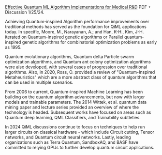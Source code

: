 [Effective Quantum ML Algorithm Implementations for Medical R&D](https://www.chemicalqdevice.com/effective-qml-algorithms-for-medical-rd) PDF + Discussion 1/25/24.

Achieving Quantum-inspired Algorithm performance improvements over traditional methods has served as the foundation for QiML applications today. In specific, Moore, M., Narayanan, A.; and Han, K-H., Kim, J-H. iterated on Quantum-inspired genetic algorithms or Parallel quantum-inspired genetic algorithms for combinatorial optimization problems as early as 1995. 

Quantum evolutionary algorithms, Quantum delta Particle swarm optimization algorithms, and Quantum ant colony optimization algorithms were also developed, with several cases of progression over traditional algorithms. Also, in 2020, Ross, O. provided a review of "Quantum-Inspired Metaheuristics" which are a more abstract class of quantum algorithms that can be used in multiple scenarios. 

From 2006 to current, Quantum-inspired Machine Learning has been building on the quantum algorithm advancements, but now with larger models and trainable parameters. The 2014 Wittek, et al. quantum data mining paper and lecture series provided an overview of where the technology is headed. Subsequent works have focused on areas such as Quantum deep learning, QML Classifiers, and Trainability subtleties. 

In 2024 QiML discussions continue to focus on techniques to help run larger circuits on classical hardware - which include Circuit cutting, Tensor networks, and Quantum circuit neural networks. Lastly, leading organizations such as Terra Quantum, SandboxAQ, and BASF have committed to relying GPUs to further develop quantum circuit applications.
